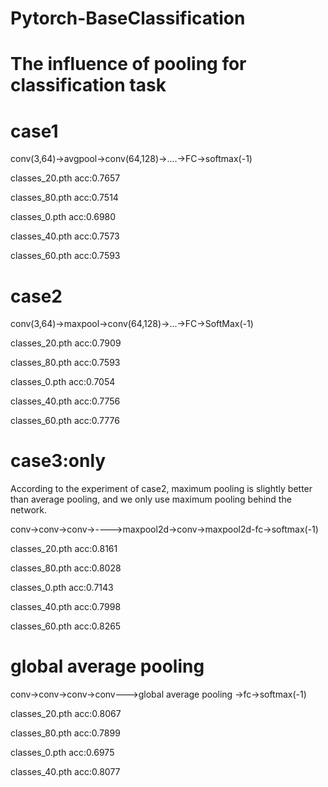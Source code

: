 # Pytorch-BaseClassification

# The influence of pooling for classification task
# case1
conv(3,64)->avgpool->conv(64,128)->....->FC->softmax(-1)

classes_20.pth acc:0.7657

classes_80.pth acc:0.7514

classes_0.pth acc:0.6980

classes_40.pth acc:0.7573

classes_60.pth acc:0.7593

# case2
conv(3,64)->maxpool->conv(64,128)->...->FC->SoftMax(-1)

classes_20.pth acc:0.7909

classes_80.pth acc:0.7593

classes_0.pth acc:0.7054

classes_40.pth acc:0.7756

classes_60.pth acc:0.7776

# case3:only 
According to the experiment of case2, maximum pooling is slightly better than average pooling, and we only use maximum pooling behind the network.

conv->conv->conv->--——>maxpool2d->conv->maxpool2d-fc->softmax(-1)

classes_20.pth acc:0.8161

classes_80.pth acc:0.8028

classes_0.pth acc:0.7143

classes_40.pth acc:0.7998

classes_60.pth acc:0.8265
# global average pooling 
conv->conv->conv->conv--->global average pooling ->fc->softmax(-1)

classes_20.pth acc:0.8067

classes_80.pth acc:0.7899

classes_0.pth acc:0.6975

classes_40.pth acc:0.8077

